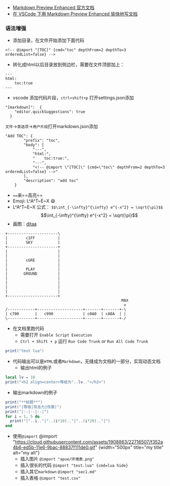* [Markdown Preview Enhanced 官方文档](https://shd101wyy.github.io/markdown-preview-enhanced/#/)
* [在 VSCode 下用 Markdown Preview Enhanced 愉快地写文档](https://zhuanlan.zhihu.com/p/56699805)

### 语法增强
* 添加目录，在文件开始添加下面代码
```
<!-- @import "[TOC]" {cmd="toc" depthFrom=2 depthTo=3 orderedList=false} -->
```
* 转化成html以后目录放到侧边栏，需要在文件顶部加上：
``` 
---
html:
    toc:true
---
```
* vscode 添加代码片段，`ctrl+shift+p` 打开settings.json添加
```
"[markdown]":  {
    "editor.quickSuggestions": true
  }
```
`文件`->`首选项`->`用户片段`打开markdown.json添加
```
"Add TOC": {
		"prefix": "toc",
		"body": [
			"---",
			"html:",
    		"    toc:true:",
			"---",
			"<!-- @import \"[TOC]\" {cmd=\"toc\" depthFrom=2 depthTo=3 orderedList=false} -->"
		],
		"description": "add toc"
	}
```
* `==`来==高亮==
* Emoji: L^A^T~E~X :smile:
* L^A^T~E~X 公式： `$$\int_{-\infty}^{\infty} e^{-x^2} = \sqrt{\pi}$$`
$$\int_{-\infty}^{\infty} e^{-x^2} = \sqrt{\pi}$$
* 画图：[ditaa](https://github.com/stathissideris/ditaa)
``` ditaa {cmd=true args=["-E"] hide=true}
+----------------------\
|        c1FF          |
|        SKY           |
+----------------------+
|                      |
|                      |
|        cGRE          |
|                      |
|        PLAY          |
|       GROUND         |
|                      |
|                      |
|                      |
|                      |
+----------------------+
                                                   MAX
                                                    v
/------------+--------------------+-------+-------+-\
| c700       |   c990             | c0A0  | cA0A  | |
\------------+--------------------+-------+-------+-/
```
* 在文档里跑代码
  - 需要打开 `Enable Script Execution`
  - `Ctrl + Shift + p` 运行 `Run Code Trunk` or `Run All Code Trunk`
``` lua {cmd=true hide=true}
print("test lua")
```
* 代码输出可以是`HTML`或者`Markdown`，无缝成为文档的一部分，实现动态文档
  - 输出html的例子
``` lua {cmd=true hide=true output="html"}
local lv = 10
print("<h2 align=center>等级为"..lv.."</h2>")
```
  - 输出markdown的例子
``` lua {cmd=true hide=true output="markdown"}
print("**标题**")
print("|等级|攻击力|伤害|")
print("|--|--|--|")
for i = 1, 5 do
  print("|"..i.."|"..(i*10).."|"..(i*20).."|")
end
```
* 使用`@import`
@import "https://cloud.githubusercontent.com/assets/1908863/22716507/f352a4b6-ed5b-11e6-9bac-88837f111de0.gif" {width="500px" title="my title" alt="my alt"}
  - 插入图片
    `@import "apue/环境表.png"`
  - 插入很长的代码
    `@import "test.lua" {cmd=lua hide}`
  - 插入其它`markdown`
    `@import "sec1.md"`
  - 插入表格
    `@import "test.csv"`